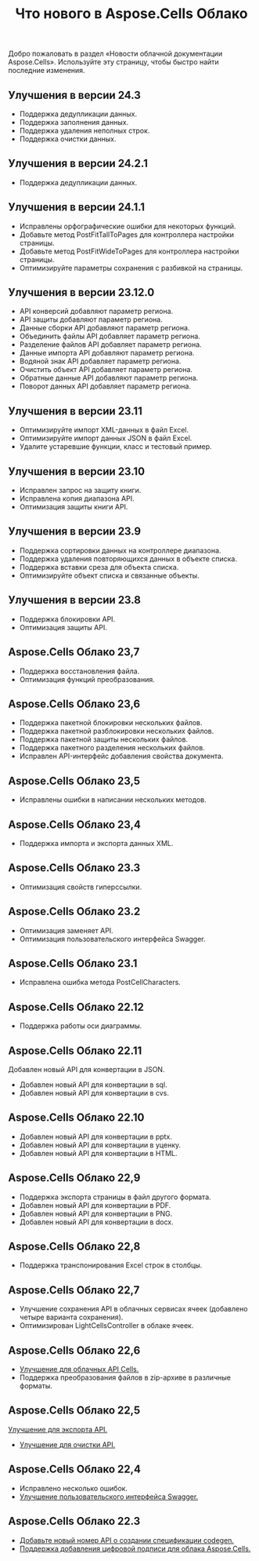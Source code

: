 ﻿---
title: Что нового в Aspose.Cells Облако
second_title: Aspose.Cells Cloud Documen
linktitle: Что такое
type: docs
weight: 5
url: /ru/what-s-new-in-aspose-cells-cloud/
keywords: What's new in aspose cells cloud. Office Excel 2013,  Office Excel 2016,  Office Excel 2019，office Excel 365
description: На этой странице описаны наиболее интересные новые Aspose.Cells облачные функции, представленные в последних выпусках.
---
Добро пожаловать в раздел «Новости облачной документации Aspose.Cells». Используйте эту страницу, чтобы быстро найти последние изменения.

## Улучшения в версии 24.3

- Поддержка дедупликации данных.
- Поддержка заполнения данных.
- Поддержка удаления неполных строк.
- Поддержка очистки данных.

## Улучшения в версии 24.2.1

- Поддержка дедупликации данных.

## Улучшения в версии 24.1.1

- Исправлены орфографические ошибки для некоторых функций.
- Добавьте метод PostFitTallToPages для контроллера настройки страницы.
- Добавьте метод PostFitWideToPages для контроллера настройки страницы.
- Оптимизируйте параметры сохранения с разбивкой на страницы.

## Улучшения в версии 23.12.0

- API конверсий добавляют параметр региона.
- API защиты добавляют параметр региона.
- Данные сборки API добавляют параметр региона.
- Объединить файлы API добавляет параметр региона.
- Разделение файлов API добавляет параметр региона.
- Данные импорта API добавляют параметр региона.
- Водяной знак API добавляет параметр региона.
- Очистить объект API добавляет параметр региона.
- Обратные данные API добавляют параметр региона.
- Поворот данных API добавляет параметр региона.

## Улучшения в версии 23.11

- Оптимизируйте импорт XML-данных в файл Excel.
- Оптимизируйте импорт данных JSON в файл Excel.
- Удалите устаревшие функции, класс и тестовый пример.

## Улучшения в версии 23.10

- Исправлен запрос на защиту книги.
- Исправлена копия диапазона API.
- Оптимизация защиты книги API.

## Улучшения в версии 23.9

- Поддержка сортировки данных на контроллере диапазона.
- Поддержка удаления повторяющихся данных в объекте списка.
- Поддержка вставки среза для объекта списка.
- Оптимизируйте объект списка и связанные объекты.

## Улучшения в версии 23.8

- Поддержка блокировки API.
- Оптимизация защиты API.

## Aspose.Cells Облако 23,7

 * Поддержка восстановления файла.
* Оптимизация функций преобразования.


## Aspose.Cells Облако 23,6

 * Поддержка пакетной блокировки нескольких файлов.
 * Поддержка пакетной разблокировки нескольких файлов.
 * Поддержка пакетной защиты нескольких файлов.
 * Поддержка пакетного разделения нескольких файлов.
 * Исправлен API-интерфейс добавления свойства документа.


## Aspose.Cells Облако 23,5

 * Исправлены ошибки в написании нескольких методов.


## Aspose.Cells Облако 23,4

 * Поддержка импорта и экспорта данных XML.


## Aspose.Cells Облако 23.3

 * Оптимизация свойств гиперссылки.


## Aspose.Cells Облако 23.2

 * Оптимизация заменяет API.
* Оптимизация пользовательского интерфейса Swagger.




## Aspose.Cells Облако 23.1

 * Исправлена ошибка метода PostCellCharacters.



## Aspose.Cells Облако 22.12

 * Поддержка работы оси диаграммы.


## Aspose.Cells Облако 22.11

 Добавлен новый API для конвертации в JSON.
 * Добавлен новый API для конвертации в sql.
 * Добавлен новый API для конвертации в cvs.


## Aspose.Cells Облако 22.10

 * Добавлен новый API для конвертации в pptx.
 * Добавлен новый API для конвертации в уценку.
 * Добавлен новый API для конвертации в HTML.

## Aspose.Cells Облако 22,9

 * Поддержка экспорта страницы в файл другого формата.
 * Добавлен новый API для конвертации в PDF.
 * Добавлен новый API для конвертации в PNG.
 * Добавлен новый API для конвертации в docx.

## Aspose.Cells Облако 22,8

* Поддержка транспонирования Excel строк в столбцы.

## Aspose.Cells Облако 22,7

* Улучшение сохранения API в облачных сервисах ячеек (добавлено четыре варианта сохранения).
* Оптимизирован LightCellsController в облаке ячеек.

## Aspose.Cells Облако 22,6

* [Улучшение для облачных API Cells.](/cells/aspose-cells-cloud-22-6-release-notes/)
* Поддержка преобразования файлов в zip-архиве в различные форматы.

## Aspose.Cells Облако 22,5

[Улучшение для экспорта API.](https://docs.aspose.cloud/cells/export/)
* [Улучшение для очистки API.](https://docs.aspose.cloud/cells/clear/)

## Aspose.Cells Облако 22,4

* Исправлено несколько ошибок.
* [Улучшение пользовательского интерфейса Swagger.](https://apireference.aspose.cloud/cells/)

## Aspose.Cells Облако 22.3

* [Добавьте новый номер API о создании спецификации codegen.](https://api.aspose.cloud/v3.0/cells/codegen/spec)
* [Поддержка добавления цифровой подписи для облака Aspose.Cells.](/cells/workbook/digital-signature/)

